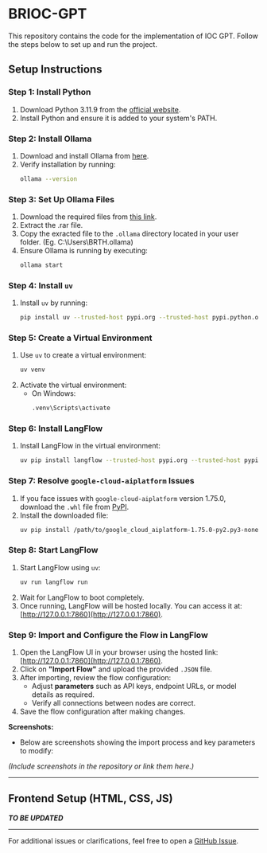 
# BRIOC-GPT

This repository contains the code for the implementation of IOC GPT. Follow the steps below to set up and run the project.

## Setup Instructions

### Step 1: Install Python
1. Download Python 3.11.9 from the [official website](https://www.python.org/downloads/).
2. Install Python and ensure it is added to your system's PATH.

### Step 2: Install Ollama
1. Download and install Ollama from [here](https://ollama.com/).
2. Verify installation by running:
   ```bash
   ollama --version
   ```

### Step 3: Set Up Ollama Files
1. Download the required files from [this link](https://drive.google.com/file/d/1rcsJ4Hu-YUfCdqQ3C7CMFTEI3qnDSXGa/view?usp=sharing).
2. Extract the .rar file.
3. Copy the exracted file to the `.ollama` directory located in your user folder. (Eg.  C:\Users\BRTH\.ollama)
4. Ensure Ollama is running by executing:
   ```bash
   ollama start
   ```

### Step 4: Install `uv`
1. Install `uv` by running:
   ```bash
   pip install uv --trusted-host pypi.org --trusted-host pypi.python.org --trusted-host=files.pythonhosted.org
   ```

### Step 5: Create a Virtual Environment
1. Use `uv` to create a virtual environment:
   ```bash
   uv venv
   ```
2. Activate the virtual environment:
   - On Windows:
     ```bash
     .venv\Scripts\activate
     ```

### Step 6: Install LangFlow
1. Install LangFlow in the virtual environment:
   ```bash
   uv pip install langflow --trusted-host pypi.org --trusted-host pypi.python.org --trusted-host=files.pythonhosted.org
   ```

### Step 7: Resolve `google-cloud-aiplatform` Issues
1. If you face issues with `google-cloud-aiplatform` version 1.75.0, download the `.whl` file from [PyPI](https://pypi.org/project/google-cloud-aiplatform/1.75.0/#files).
2. Install the downloaded file:
   ```bash
   uv pip install /path/to/google_cloud_aiplatform-1.75.0-py2.py3-none-any.whl --trusted-host pypi.org --trusted-host pypi.python.org --trusted-host=files.pythonhosted.org
   ```

### Step 8: Start LangFlow
1. Start LangFlow using `uv`:
   ```bash
   uv run langflow run
   ```
2. Wait for LangFlow to boot completely.
3. Once running, LangFlow will be hosted locally. You can access it at: [http://127.0.0.1:7860](http://127.0.0.1:7860).

### Step 9: Import and Configure the Flow in LangFlow
1. Open the LangFlow UI in your browser using the hosted link: [http://127.0.0.1:7860](http://127.0.0.1:7860).
2. Click on **"Import Flow"** and upload the provided `.JSON` file.
3. After importing, review the flow configuration:
   - Adjust **parameters** such as API keys, endpoint URLs, or model details as required.
   - Verify all connections between nodes are correct.
4. Save the flow configuration after making changes.

**Screenshots:**
- Below are screenshots showing the import process and key parameters to modify:

*(Include screenshots in the repository or link them here.)*

---

## Frontend Setup (HTML, CSS, JS)

***TO BE UPDATED***

---

For additional issues or clarifications, feel free to open a [GitHub Issue](https://github.com/your-repo/issues). 
